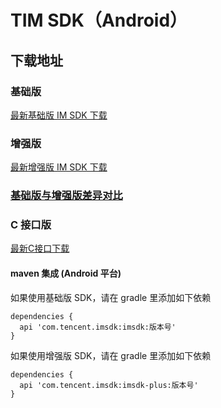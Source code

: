 # TIM SDK（Android）

## 下载地址

### 基础版
[最新基础版 IM SDK 下载](https://im.sdk.qcloud.com/download/standard/5.1.66/imsdk-5.1.66.aar)

### 增强版
[最新增强版 IM SDK 下载](https://im.sdk.qcloud.com/download/plus/5.7.1435/imsdk-plus-5.7.1435.aar)

### [基础版与增强版差异对比](https://github.com/tencentyun/TIMSDK#%E5%9F%BA%E7%A1%80%E7%89%88%E4%B8%8E%E5%A2%9E%E5%BC%BA%E7%89%88%E5%B7%AE%E5%BC%82%E5%AF%B9%E6%AF%94)

### C 接口版
[最新C接口下载](https://im.sdk.cloud.tencent.cn/download/plus/5.7.1435/cross_platform/ImSDK_Android_C_5.7.1435.zip)

#### maven 集成 (Android 平台)
 如果使用基础版 SDK，请在 gradle 里添加如下依赖
 ```
 dependencies {
   api 'com.tencent.imsdk:imsdk:版本号'
 }
 ```
 如果使用增强版 SDK，请在 gradle 里添加如下依赖
 ```
 dependencies {
   api 'com.tencent.imsdk:imsdk-plus:版本号'
 }
 ```
